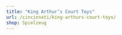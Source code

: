 ```yaml
---
title: "King Arthur’s Court Toys"
url: /cincinnati/king-arthurs-court-toys/
shop: Spielzeug
---
```

